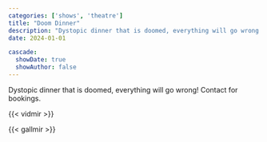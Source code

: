 ```yaml
---
categories: ['shows', 'theatre']
title: "Doom Dinner"
description: "Dystopic dinner that is doomed, everything will go wrong!"
date: 2024-01-01

cascade:
  showDate: true
  showAuthor: false 
---
```


Dystopic dinner that is doomed, everything will go wrong! Contact for bookings.

{{< vidmir >}}

{{< gallmir >}}
